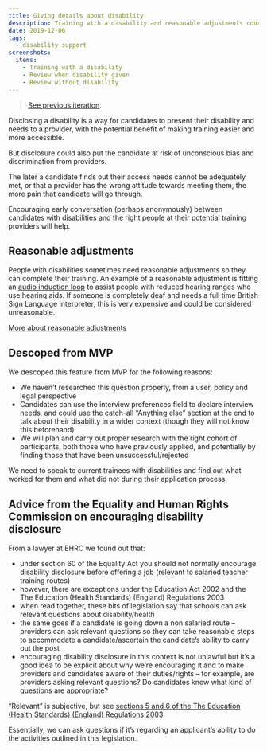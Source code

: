 ```yaml
---
title: Giving details about disability
description: Training with a disability and reasonable adjustments course choices.
date: 2019-12-06
tags:
  - disability support
screenshots:
  items:
    - Training with a disability
    - Review when disability given
    - Review without disability
---
```


> [See previous iteration](/apply-for-teacher-training/training-with-a-disability-iteration/).

Disclosing a disability is a way for candidates to present their disability and needs to a provider, with the potential benefit of making training easier and more accessible.

But disclosure could also put the candidate at risk of unconscious bias and discrimination from providers.

The later a candidate finds out their access needs cannot be adequately met, or that a provider has the wrong attitude towards meeting them, the more pain that candidate will go through.

Encouraging early conversation (perhaps anonymously) between candidates with disabilities and the right people at their potential training providers will help.

## Reasonable adjustments

People with disabilities sometimes need reasonable adjustments so they can complete their training. An example of a reasonable adjustment is fitting an [audio induction loop](https://en.wikipedia.org/wiki/Audio_induction_loop) to assist people with reduced hearing ranges who use hearing aids. If someone is completely deaf and needs a full time British Sign Language interpreter, this is very expensive and could be considered unreasonable.

[More about reasonable adjustments](https://www.gov.uk/reasonable-adjustments-for-disabled-workers)

## Descoped from MVP

We descoped this feature from MVP for the following reasons:

- We haven’t researched this question properly, from a user, policy and legal perspective
- Candidates can use the interview preferences field to declare interview needs, and could use the catch-all “Anything else” section at the end to talk about their disability in a wider context (though they will not know this beforehand).
- We will plan and carry out proper research with the right cohort of participants, both those who have previously applied, and potentially by finding those that have been unsuccessful/rejected

We need to speak to current trainees with disabilities and find out what worked for them and what did not during their application process.

## Advice from the Equality and Human Rights Commission on encouraging disability disclosure

From a lawyer at EHRC we found out that:

- under section 60 of the Equality Act you should not normally encourage disability disclosure before offering a job (relevant to salaried teacher training routes)
- however, there are exceptions under the Education Act 2002 and the The Education (Health Standards) (England) Regulations 2003
- when read together, these bits of legislation say that schools can ask relevant questions about disability/health
- the same goes if a candidate is going down a non salaried route – providers can ask relevant questions so they can take reasonable steps to accommodate a candidate/ascertain the candidate’s ability to carry out the post
- encouraging disability disclosure in this context is not unlawful but it’s a good idea to be explicit about why we’re encouraging it and to make providers and candidates aware of their duties/rights – for example, are providers asking relevant questions? Do candidates know what kind of questions are appropriate?

“Relevant” is subjective, but see [sections 5 and 6 of the The Education (Health Standards) (England) Regulations 2003](http://www.legislation.gov.uk/uksi/2003/3139/regulation/5/made).

Essentially, we can ask questions if it’s regarding an applicant’s ability to do the activities outlined in this legislation.
